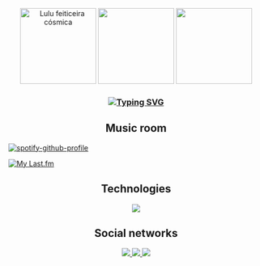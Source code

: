 <p align="center">
  <img src="https://lol-skin.weblog.vc/img/wallpaper/splash/Lulu_14.jpg?1658832343" alt="Lulu feiticeira cósmica" height="150">
  <img src="https://c.tenor.com/ELKlwY3rMeIAAAAC/lulu-lulu-lol.gif" height="150" >
  <img src="https://ddragon.leagueoflegends.com/cdn/img/champion/splash/Lulu_4.jpg" height="150" >
</p>

<h3 align="center"> <a href="https://git.io/typing-svg"><img src="https://readme-typing-svg.herokuapp.com?font=Fira+Code&size=25&pause=1000&center=true&vCenter=true&width=435&lines=Welcome+to+my+profile;%22Play+that+audio%22;%22That's+the+motto%22;%22This+hell+is+better+with+you%22" alt="Typing SVG" /></a> </h3>

<h2 align="center">Music room</h3>

[![spotify-github-profile](https://spotify-github-profile.vercel.app/api/view?uid=4gvin36hbuyictiwzrvnis9b1&cover_image=true&theme=novatorem&bar_color=24aac2&bar_color_cover=false)](https://github.com/kittinan/spotify-github-profile)

[![My Last.fm](https://lastfm-recently-played.vercel.app/api?user=Paylin&count=3&width=1000&loved=true&loved_style=4)](https://www.last.fm/user/Paylin)

<h2 align="center">Technologies</h3> 

<p align="center">
    <img src="https://skillicons.dev/icons?i=html,css,tailwind,js,git,github,vscode" />
</p>

<h2 align="center"> Social networks</h2>

<p align="center">
  <a href="https://www.instagram.com/paylin.js/">
    <img src="https://skillicons.dev/icons?i=instagram" />
  </a>
  <a href="https://www.linkedin.com/in/paylin/">
    <img src="https://skillicons.dev/icons?i=linkedin" />
  </a>
  <a href="discordapp.com/users/570003418517864448">
    <img src="https://skillicons.dev/icons?i=discord" />
  </a>
</p>



